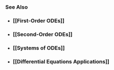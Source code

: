 ---
---

### See Also

- ### [[First-Order ODEs]]

- ### [[Second-Order ODEs]]

- ### [[Systems of ODEs]]

- ### [[Differential Equations Applications]]
